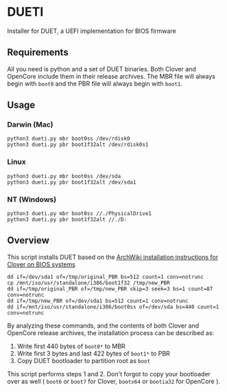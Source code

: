 # DUETI

Installer for DUET, a UEFI implementation for BIOS firmware

## Requirements

All you need is python and a set of DUET binaries. Both Clover and OpenCore include them in their release archives. The MBR file will always begin with `boot0` and the PBR file will always begin with `boot1`.

## Usage

### Darwin (Mac)

```
python3 dueti.py mbr boot0ss /dev/rdisk0
python3 dueti.py pbr boot1f32alt /dev/rdisk0s1
```

### Linux

```
python3 dueti.py mbr boot0ss /dev/sda
python3 dueti.py pbr boot1f32alt /dev/sda1
```

### NT (Windows)

```
python3 dueti.py mbr boot0ss //./PhysicalDrive1
python3 dueti.py pbr boot1f32alt //./D:
```



## Overview

This script installs DUET based on the [ArchWiki installation instructions for Clover on BIOS systems](https://wiki.archlinux.org/title/Clover#BIOS_Systems)

```
dd if=/dev/sda1 of=/tmp/original_PBR bs=512 count=1 conv=notrunc
cp /mnt/iso/usr/standalone/i386/boot1f32 /tmp/new_PBR
dd if=/tmp/original_PBR of=/tmp/new_PBR skip=3 seek=3 bs=1 count=87 conv=notrunc
dd if=/tmp/new_PBR of=/dev/sda1 bs=512 count=1 conv=notrunc
dd if=/mnt/iso/usr/standalone/i386/boot0ss of=/dev/sda bs=440 count=1 conv=notrunc
```

By analyzing these commands, and the contents of both Clover and OpenCore release archives, the installation process can be described as:

1. Write first 440 bytes of `boot0*` to MBR
2. Write first 3 bytes and last 422 bytes of `boot1*` to PBR
3. Copy DUET bootloader to partition root as `boot`

This script performs steps 1 and 2. Don't forgot to copy your bootloader over as well ( `boot6` or `boot7` for Clover, `bootx64` or `bootia32` for OpenCore ).